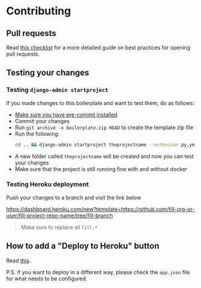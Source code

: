 # Contributing

## Pull requests

Read [this checklist](http://pullrequests.devchecklists.com) for a more detailed guide on best practices for opening pull requests.

## Testing your changes

### Testing `django-admin startproject`

If you made changes to this boilerplate and want to test them, do as follows:

- [Make sure you have pre-commit installed](https://github.com/vintasoftware/django-react-boilerplate#pre-commit-hooks)
- Commit your changes
- Run `git archive -o boilerplate.zip HEAD` to create the template zip file
- Run the following:
  ```bash
  cd .. && django-admin startproject theprojectname --extension py,yml,json --name Procfile,README.md,.env,Dockerfile --template=django-react-boilerplate/boilerplate.zip
  ```
- A new folder called `theprojectname` will be created and now you can test your changes
- Make sure that the project is still running fine with and without docker

### Testing Heroku deployment

Push your changes to a branch and visit the link below

https://dashboard.heroku.com/new?template=https://github.com/fill-org-or-user/fill-project-repo-name/tree/fill-branch

> Make sure to replace all `fill-*`

## How to add a "Deploy to Heroku" button

Read [this](https://devcenter.heroku.com/articles/heroku-button#adding-the-heroku-button).

P.S. if you want to deploy in a different way, please check the `app.json` file for what needs to be configured.

